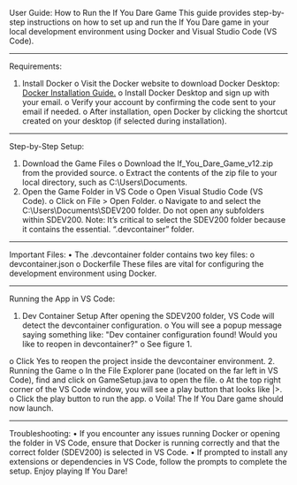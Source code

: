User Guide: How to Run the If You Dare Game
This guide provides step-by-step instructions on how to set up and run the If You Dare game in your local development environment using Docker and Visual Studio Code (VS Code).
________________________________________
Requirements:
1.	Install Docker
o	Visit the Docker website to download Docker Desktop: [Docker Installation Guide.](https://docs.docker.com/desktop/install/windows-install/)
o	Install Docker Desktop and sign up with your email.
o	Verify your account by confirming the code sent to your email if needed.
o	After installation, open Docker by clicking the shortcut created on your desktop (if selected during installation).
________________________________________
Step-by-Step Setup:
1.	Download the Game Files
o	Download the If_You_Dare_Game_v12.zip from the provided source.
o	Extract the contents of the zip file to your local directory, such as C:\Users\Documents\.
2.	Open the Game Folder in VS Code
o	Open Visual Studio Code (VS Code).
o	Click on File > Open Folder.
o	Navigate to and select the C:\Users\Documents\SDEV200 folder. Do not open any subfolders within SDEV200.
Note: It’s critical to select the SDEV200 folder because it contains the essential. “.devcontainer” folder.
________________________________________
Important Files:
•	The .devcontainer folder contains two key files:
o	devcontainer.json
o	Dockerfile
These files are vital for configuring the development environment using Docker.
 
________________________________________
Running the App in VS Code:
1.	Dev Container Setup
After opening the SDEV200 folder, VS Code will detect the devcontainer configuration.
o	You will see a popup message saying something like: "Dev container configuration found! Would you like to reopen in devcontainer?"
o	See figure 1.
 
o	Click Yes to reopen the project inside the devcontainer environment.
2.	Running the Game
o	In the File Explorer pane (located on the far left in VS Code), find and click on GameSetup.java to open the file.
o	At the top right corner of the VS Code window, you will see a play button that looks like |>.
o	Click the play button to run the app.
o	Voila! The If You Dare game should now launch.
________________________________________
Troubleshooting:
•	If you encounter any issues running Docker or opening the folder in VS Code, ensure that Docker is running correctly and that the correct folder (SDEV200) is selected in VS Code.
•	If prompted to install any extensions or dependencies in VS Code, follow the prompts to complete the setup.
Enjoy playing If You Dare!

